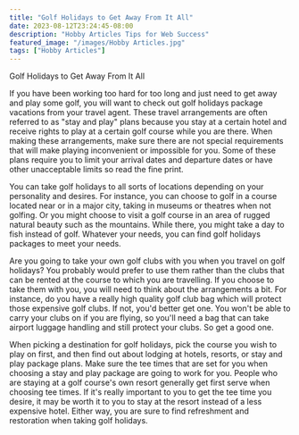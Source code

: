 ```yaml
---
title: "Golf Holidays to Get Away From It All"
date: 2023-08-12T23:24:45-08:00
description: "Hobby Articles Tips for Web Success"
featured_image: "/images/Hobby Articles.jpg"
tags: ["Hobby Articles"]
---
```


Golf Holidays to Get Away From It All

If you have been working too hard for too long and just need to get away and play some golf, you will want to check out golf holidays package vacations from your travel agent.  These travel arrangements are often referred to as "stay and play" plans because you stay at a certain hotel and receive rights to play at a certain golf course while you are there.  When making these arrangements, make sure there are not special requirements that will make playing inconvenient or impossible for you.  Some of these plans require you to limit your arrival dates and departure dates or have other unacceptable limits so read the fine print.

You can take golf holidays to all sorts of locations depending on your personality and desires.  For instance, you can choose to golf in a course located near or in a major city, taking in museums or theatres when not golfing.  Or you might choose to visit a golf course in an area of rugged natural beauty such as the mountains.  While there, you might take a day to fish instead of golf.  Whatever your needs, you can find golf holidays packages to meet your needs.

Are you going to take your own golf clubs with you when you travel on golf holidays?  You probably would prefer to use them rather than the clubs that can be rented at the course to which you are travelling.  If you choose to take them with you, you will need to think about the arrangements a bit.  For instance, do you have a really high quality golf club bag which will protect those expensive golf clubs.  If not, you'd better get one.  You won't be able to carry your clubs on if you are flying, so you'll need a bag that can take airport luggage handling and still protect your clubs.  So get a good one.

When picking a destination for golf holidays, pick the course you wish to play on first, and then find out about lodging at hotels, resorts, or stay and play package plans.  Make sure the tee times that are set for you when choosing a stay and play package are going to work for you.  People who are staying at a golf course's own resort generally get first serve when choosing tee times.  If it's really important to you to get the tee time you desire, it may be worth it to you to stay at the resort instead of a less expensive hotel.  Either way, you are sure to find refreshment and restoration when taking golf holidays.




